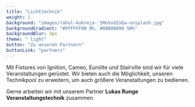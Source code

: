 ```yaml
---
title: "Lichttechnik"
weight: 1
background: "images/rahul-kukreja-_5MoVxUZxEw-unsplash.jpg"
backgroundGradient: "#FFFFFF00 0%, #00000099 50%"
backgroundBlur: 3px
theme: " light"
button: "Zu unseren Partnern"
buttonLink: "partners"
---
```


Mit Fixtures von Ignition, Cameo, Eurolite und Stairville sind wir für viele Veranstaltungen gerüstet. Wir bieten auch die Möglichkeit, unseren Technikpool zu erweitern, um auch größere Veranstaltungen zu bedienen.

Gerne arbeiten wir mit unserem Partner **Lukas Runge Veranstaltungstechnik** zusammen.
